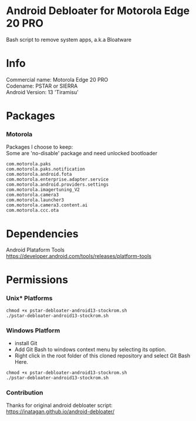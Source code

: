 # Android Debloater for Motorola Edge 20 PRO

Bash script to remove system apps, a.k.a Bloatware <br />

# Info

Commercial name: Motorola Edge 20 PRO <br />
Codename: PSTAR or SIERRA <br />
Android Version: 13 'Tiramisu' <br />

# Packages

### Motorola
Packages I choose to keep: <br />
Some are 'no-disable' package and need unlocked bootloader <br />
```
com.motorola.paks                           
com.motorola.paks.notification
com.motorola.android.fota
com.motorola.enterprise.adapter.service
com.motorola.android.providers.settings
com.motorola.imagertuning_V2
com.motorola.camera3
com.motorola.launcher3
com.motorola.camera3.content.ai
com.motorola.ccc.ota
```

# Dependencies

Android Plataform Tools <br />
https://developer.android.com/tools/releases/platform-tools

# Permissions

### Unix* Platforms

```
chmod +x pstar-debloater-android13-stockrom.sh
./pstar-debloater-android13-stockrom.sh
```

### Windows Platform

- install Git <br />
- Add Git Bash to windows context menu by selecting its option. <br />
- Right click in the root folder of this cloned repository and select Git Bash Here. <br />

```
chmod +x pstar-debloater-android13-stockrom.sh
./pstar-debloater-android13-stockrom.sh
```

### Contribution
Thanks for original android debloater script: https://inatagan.github.io/android-debloater/
